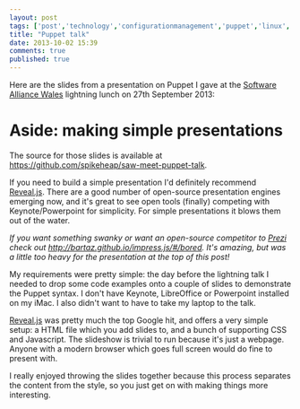 ```yaml
---
layout: post
tags: ['post','technology','configurationmanagement','puppet','linux','presentations']
title: "Puppet talk"
date: 2013-10-02 15:39
comments: true
published: true
---
```


Here are the slides from a presentation on Puppet I gave at the [Software Alliance Wales](https://twitter.com/SAWBangor) lightning lunch on 27th September 2013:

<script async class="speakerdeck-embed" data-id="029e4b5009b90131f52862a257e402f6" data-ratio="1.29456384323641" src="//speakerdeck.com/assets/embed.js"></script>

# Aside: making simple presentations
The source for those slides is available at https://github.com/spikeheap/saw-meet-puppet-talk. 

If you need to build a simple presentation I'd definitely recommend [Reveal.js](http://lab.hakim.se/reveal-js/#/). There are a good number of open-source presentation engines emerging now, and it's great to see open tools (finally) competing with Keynote/Powerpoint for simplicity. For simple presentations it blows them out of the water.

*If you want something swanky or want an open-source competitor to [Prezi](http://prezi.com/) check out http://bartaz.github.io/impress.js/#/bored. It's amazing, but was a little too heavy for the presentation at the top of this post!*

My requirements were pretty simple: the day before the lightning talk I needed to drop some code examples onto a couple of slides to demonstrate the Puppet syntax. I don't have Keynote, LibreOffice or Powerpoint installed on my iMac. I also didn't want to have to take my laptop to the talk.

[Reveal.js](http://lab.hakim.se/reveal-js/#/) was pretty much the top Google hit, and offers a very simple setup: a HTML file which you add slides to, and a bunch of supporting CSS and Javascript. The slideshow is trivial to run because it's just a webpage. Anyone with a modern browser which goes full screen would do fine to present with.

I really enjoyed throwing the slides together because this process separates the content from the style, so you just get on with making things more interesting.

